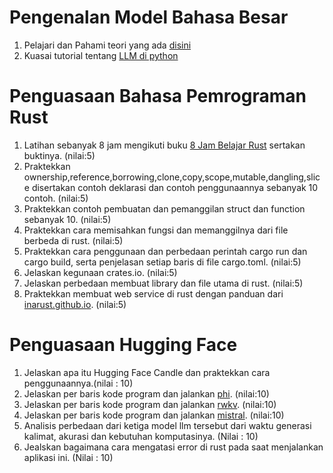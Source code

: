 # Pengenalan Model Bahasa Besar

1. Pelajari dan Pahami teori yang ada [disini](https://rpradeepmenon.medium.com/introduction-to-large-language-models-and-the-transformer-architecture-534408ed7e61)
2. Kuasai tutorial tentang [LLM di python](https://huggingface.co/docs/transformers/llm_tutorial)

# Penguasaan Bahasa Pemrograman Rust
1. Latihan sebanyak 8 jam mengikuti buku [8 Jam Belajar Rust](./8jamrust.pdf) sertakan buktinya. (nilai:5)
2. Praktekkan ownership,reference,borrowing,clone,copy,scope,mutable,dangling,slice disertakan contoh deklarasi dan contoh penggunaannya sebanyak 10 contoh. (nilai:5)
3. Praktekkan contoh pembuatan dan pemanggilan struct dan function sebanyak 10. (nilai:5)
4. Praktekkan cara memisahkan fungsi dan memanggilnya dari file berbeda di rust. (nilai:5)
5. Praktekkan cara penggunaan dan perbedaan perintah cargo run dan cargo build, serta penjelasan setiap baris di file cargo.toml. (nilai:5)
6. Jelaskan kegunaan crates.io. (nilai:5)
7. Jelaskan perbedaan membuat library dan file utama di rust. (nilai:5)
8. Praktekkan membuat web service di rust dengan panduan dari [inarust.github.io](https://inarust.github.io/). (nilai:5)


# Penguasaan Hugging Face

1. Jelaskan apa itu Hugging Face Candle dan praktekkan cara penggunaannya.(nilai : 10)
2. Jelaskan per baris kode program dan jalankan [phi](https://github.com/mymyid/phi). (nilai:10)
3. Jelaskan per baris kode program dan jalankan [rwkv](https://github.com/mymyid/rwkv). (nilai:10)
4. Jelaskan per baris kode program dan jalankan [mistral](https://github.com/mymyid/mistral). (nilai:10)
5. Analisis perbedaan dari ketiga model llm tersebut dari waktu generasi kalimat, akurasi dan kebutuhan komputasinya. (Nilai : 10)
6. Jealskan bagaimana cara mengatasi error di rust pada saat menjalankan aplikasi ini. (Nilai : 10)